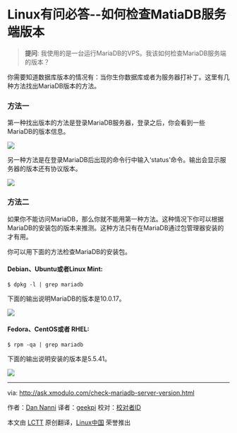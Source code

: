 Linux有问必答--如何检查MatiaDB服务端版本
================================================================================
> **提问**: 我使用的是一台运行MariaDB的VPS。我该如何检查MariaDB服务端的版本？

你需要知道数据库版本的情况有：当你生你数据库或者为服务器打补丁。这里有几种方法找出MariaDB版本的方法。

### 方法一 ###

第一种找出版本的方法是登录MariaDB服务器，登录之后，你会看到一些MariaDB的版本信息。

![](https://farm6.staticflickr.com/5807/20669891016_91249d3239_c.jpg)

另一种方法是在登录MariaDB后出现的命令行中输入‘status’命令。输出会显示服务器的版本还有协议版本。

![](https://farm6.staticflickr.com/5801/20669891046_73f60e5c81_c.jpg)

### 方法二 ###

如果你不能访问MariaDB，那么你就不能用第一种方法。这种情况下你可以根据MariaDB的安装包的版本来推测。这种方法只有在MariaDB通过包管理器安装的才有用。

你可以用下面的方法检查MariaDB的安装包。

#### Debian、Ubuntu或者Linux Mint: ####

    $ dpkg -l | grep mariadb

下面的输出说明MariaDB的版本是10.0.17。

![](https://farm1.staticflickr.com/607/20669890966_b611fcd915_c.jpg)

#### Fedora、CentOS或者 RHEL: ####

    $ rpm -qa | grep mariadb

下面的输出说明安装的版本是5.5.41。

![](https://farm1.staticflickr.com/764/20508160748_23d9808256_b.jpg)

--------------------------------------------------------------------------------

via: http://ask.xmodulo.com/check-mariadb-server-version.html

作者：[Dan Nanni][a]
译者：[geekpi](https://github.com/geekpi)
校对：[校对者ID](https://github.com/校对者ID)

本文由 [LCTT](https://github.com/LCTT/TranslateProject) 原创翻译，[Linux中国](https://linux.cn/) 荣誉推出

[a]:http://ask.xmodulo.com/author/nanni
